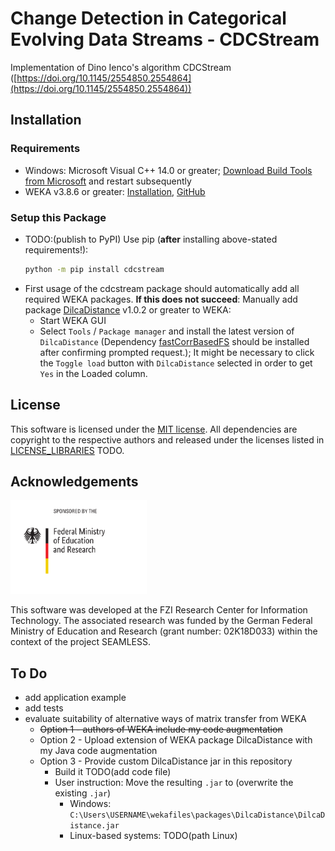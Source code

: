 # Change Detection in Categorical Evolving Data Streams - CDCStream

Implementation of Dino Ienco's algorithm CDCStream ([https://doi.org/10.1145/2554850.2554864](https://doi.org/10.1145/2554850.2554864))


## Installation
### Requirements
* Windows: Microsoft Visual C++ 14.0 or greater; [Download Build Tools from Microsoft](https://visualstudio.microsoft.com/de/visual-cpp-build-tools/) and restart subsequently
* WEKA v3.8.6 or greater: [Installation](https://waikato.github.io/weka-wiki/downloading_weka/), [GitHub](https://github.com/Waikato/weka-3.8/)

### Setup this Package
* TODO:(publish to PyPI) Use pip (**after** installing above-stated requirements!):
  ```sh
  python -m pip install cdcstream
  ```
* First usage of the cdcstream package should automatically add all required WEKA packages.
  **If this does not succeed**: Manually add package [DilcaDistance](https://weka.sourceforge.io/packageMetaData/DilcaDistance/index.html) v1.0.2 or greater to WEKA:
  * Start WEKA GUI
  * Select `Tools` / `Package manager` and install the latest version of `DilcaDistance` (Dependency [fastCorrBasedFS](https://weka.sourceforge.io/packageMetaData/fastCorrBasedFS/index.html) should be installed after confirming prompted request.); It might be necessary to click the `Toggle load` button with `DilcaDistance` selected in order to get `Yes` in the Loaded column.

## License
This software is licensed under the [MIT license](LICENSE).
All dependencies are copyright to the respective authors and released under the licenses listed in [LICENSE_LIBRARIES](LICENSE_LIBRARIES) TODO.

## Acknowledgements
<img src="doc/bmbf_en.svg" alt="BMBF Logo" height="150">

This software was developed at the FZI Research Center for Information Technology.
The associated research was funded by the German Federal Ministry of Education and Research (grant number: 02K18D033) within the context of the project SEAMLESS.


## To Do
* add application example
* add tests
* evaluate suitability of alternative ways of matrix transfer from WEKA
  * ~~Option 1 - authors of WEKA include my code augmentation~~
  * Option 2 - Upload extension of WEKA package DilcaDistance with my Java code augmentation
  * Option 3 - Provide custom DilcaDistance jar in this repository
    * Build it TODO(add code file)
    * User instruction: Move the resulting `.jar` to (overwrite the existing `.jar`)
      * Windows: `C:\Users\USERNAME\wekafiles\packages\DilcaDistance\DilcaDistance.jar` 
      * Linux-based systems: TODO(path Linux)
